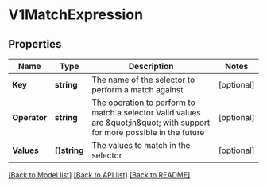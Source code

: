 # V1MatchExpression

## Properties

Name | Type | Description | Notes
------------ | ------------- | ------------- | -------------
**Key** | **string** | The name of the selector to perform a match against | [optional] 
**Operator** | **string** | The operation to perform to match a selector  Valid values are \&quot;in\&quot; with support for more possible in the future | [optional] 
**Values** | **[]string** | The values to match in the selector | [optional] 

[[Back to Model list]](../README.md#documentation-for-models) [[Back to API list]](../README.md#documentation-for-api-endpoints) [[Back to README]](../README.md)


